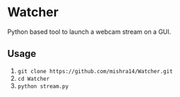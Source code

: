 # Watcher
Python based tool to launch a webcam stream on a GUI.  
## Usage

 1. `git clone https://github.com/mishra14/Watcher.git`
 2. `cd Watcher`
 3. `python stream.py`
